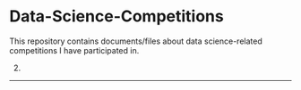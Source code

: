 # Data-Science-Competitions
This repository contains documents/files about data science-related competitions I have participated in.

2.
---
